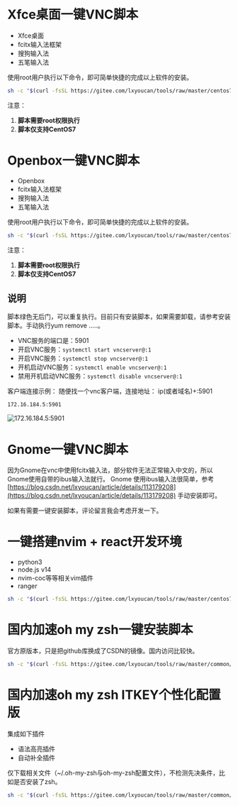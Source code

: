
# Xfce桌面一键VNC脚本
- Xfce桌面
- fcitx输入法框架
- 搜狗输入法
- 五笔输入法


使用root用户执行以下命令，即可简单快捷的完成以上软件的安装。
```bash
sh -c "$(curl -fsSL https://gitee.com/lxyoucan/tools/raw/master/centos7/XfceVnc.sh)"
```

注意：
1. **脚本需要root权限执行**
2. **脚本仅支持CentOS7**

# Openbox一键VNC脚本
- Openbox
- fcitx输入法框架
- 搜狗输入法
- 五笔输入法


使用root用户执行以下命令，即可简单快捷的完成以上软件的安装。
```bash
sh -c "$(curl -fsSL https://gitee.com/lxyoucan/tools/raw/master/centos7/OpenboxVnc.sh)"
```

注意：
1. **脚本需要root权限执行**
2. **脚本仅支持CentOS7**

## 说明
脚本绿色无后门，可以重复执行。目前只有安装脚本，如果需要卸载，请参考安装脚本。手动执行yum remove .....。

- VNC服务的端口是：5901
- 开启VNC服务：`systemctl start vncserver@:1`
- 开启VNC服务：`systemctl stop vncserver@:1`
- 开机启动VNC服务：`systemctl enable vncserver@:1`
- 禁用开机启动VNC服务：`systemctl disable vncserver@:1`

客户端连接示例：
随便找一个vnc客户端，连接地址： ip(或者域名)+:5901

```bash
172.16.184.5:5901
```
![172.16.184.5:5901](https://img-blog.csdnimg.cn/d698b45ec622433980912f3b0ad0cad5.png)


# Gnome一键VNC脚本
因为Gnome在vnc中使用fcitx输入法，部分软件无法正常输入中文的，所以Gnome使用自带的ibus输入法就行。
Gnome 使用ibus输入法很简单，参考
[https://blog.csdn.net/lxyoucan/article/details/113179208](https://blog.csdn.net/lxyoucan/article/details/113179208)
手动安装即可。

如果有需要一键安装脚本，评论留言我会考虑开发一下。

# 一键搭建nvim + react开发环境
- python3
- node.js v14
- nvim-coc等等相关vim插件
- ranger
```bash
sh -c "$(curl -fsSL https://gitee.com/lxyoucan/tools/raw/master/centos7/nvim/nvimIDE.sh)"
```
# 国内加速oh my zsh一键安装脚本
官方原版本，只是把github库换成了CSDN的镜像。国内访问比较快。
```bash
sh -c "$(curl -fsSL https://gitee.com/lxyoucan/tools/raw/master/common/ohmyzshinstall.sh)"
```

# 国内加速oh my zsh ITKEY个性化配置版
集成如下插件
- 语法高亮插件
- 自动补全插件

仅下载相关文件（~/.oh-my-zsh与oh-my-zsh配置文件），不检测先决条件，比如是否安装了zsh。

```bash
sh -c "$(curl -fsSL https://gitee.com/lxyoucan/tools/raw/master/common/ohmyzsh_itkey.sh)"
```

